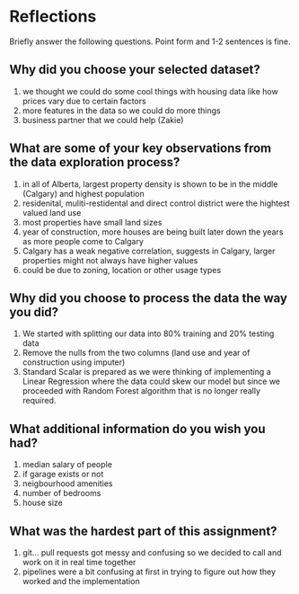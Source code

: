 # Reflections
Briefly answer the following questions. Point form and 1-2 sentences is fine.

## Why did you choose your selected dataset?

<!-- Mainly I'm just curious what interests people -->

1. we thought we could do some cool things with housing data like how prices vary due to certain factors
2. more features in the data so we could do more things
3. business partner that we could help (Zakie)

## What are some of your key observations from the data exploration process?

<!-- Refer to your notebook as desired -->
1. in all of Alberta, largest property density is shown to be in the middle (Calgary) and highest population
2. residenital, muliti-restidental and direct control district were the hightest valued land use
3. most properties have small land sizes
4. year of construction, more houses are being built later down the years as more people come to Calgary
5. Calgary has a weak negative correlation, suggests in Calgary, larger properties might not always have higher values 
6. could be due to zoning, location or other usage types

## Why did you choose to process the data the way you did?

<!-- Some reasonable justification here -->
1. We started with splitting our data into 80% training and 20% testing data
2. Remove the nulls from the two columns (land use and year of construction using imputer) 
3. Standard Scalar is prepared as we were thinking of implementing a Linear Regression where the data could skew our model but since we proceeded with Random Forest algorithm that is no longer really required. 

## What additional information do you wish you had?

<!-- The provided data is pretty limited. What information do you think would help you to make a more effective prediction? -->
1. median salary of people
2. if garage exists or not
3. neigbourhood amenities
4. number of bedrooms
5. house size 

## What was the hardest part of this assignment?

<!-- Anything goes! Tell me more about the challenges you faced -->

1. git... pull requests got messy and confusing so we decided to call and work on it in real time together
2. pipelines were a bit confusing at first in trying to figure out how they worked and the implementation
